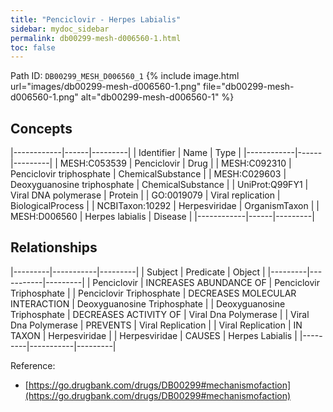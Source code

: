```yaml
---
title: "Penciclovir - Herpes Labialis"
sidebar: mydoc_sidebar
permalink: db00299-mesh-d006560-1.html
toc: false 
---
```



Path ID: `DB00299_MESH_D006560_1`
{% include image.html url="images/db00299-mesh-d006560-1.png" file="db00299-mesh-d006560-1.png" alt="db00299-mesh-d006560-1" %}

## Concepts

|------------|------|---------|
| Identifier | Name | Type    |
|------------|------|---------|
| MESH:C053539 | Penciclovir | Drug |
| MESH:C092310 | Penciclovir triphosphate | ChemicalSubstance |
| MESH:C029603 | Deoxyguanosine triphosphate | ChemicalSubstance |
| UniProt:Q99FY1 | Viral DNA polymerase | Protein |
| GO:0019079 | Viral replication | BiologicalProcess |
| NCBITaxon:10292 | Herpesviridae | OrganismTaxon |
| MESH:D006560 | Herpes labialis | Disease |
|------------|------|---------|

## Relationships

|---------|-----------|---------|
| Subject | Predicate | Object  |
|---------|-----------|---------|
| Penciclovir | INCREASES ABUNDANCE OF | Penciclovir Triphosphate |
| Penciclovir Triphosphate | DECREASES MOLECULAR INTERACTION | Deoxyguanosine Triphosphate |
| Deoxyguanosine Triphosphate | DECREASES ACTIVITY OF | Viral Dna Polymerase |
| Viral Dna Polymerase | PREVENTS | Viral Replication |
| Viral Replication | IN TAXON | Herpesviridae |
| Herpesviridae | CAUSES | Herpes Labialis |
|---------|-----------|---------|

Reference: 
  - [https://go.drugbank.com/drugs/DB00299#mechanismofaction](https://go.drugbank.com/drugs/DB00299#mechanismofaction)
